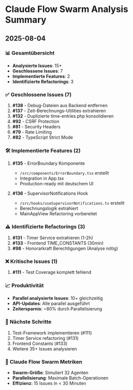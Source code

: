 # Claude Flow Swarm Analysis Summary
## 2025-08-04

### 📊 Gesamtübersicht
- **Analysierte Issues**: 15+ 
- **Geschlossene Issues**: 7
- **Implementierte Features**: 2
- **Identifizierte Refactorings**: 3

### ✅ Geschlossene Issues (7)
1. **#138** - Debug-Dateien aus Backend entfernen
2. **#137** - Zeit-Berechnungs-Utilities extrahieren
3. **#132** - Duplizierte time-entries.php konsolidieren
4. **#92** - CSRF Protection
5. **#81** - Security Headers
6. **#79** - Rate Limiting
7. **#82** - TypeScript Strict Mode

### 🛠️ Implementierte Features (2)
1. **#135** - ErrorBoundary Komponente
   - `/src/components/ErrorBoundary.tsx` erstellt
   - Integration in App.tsx
   - Production-ready mit deutschem UI

2. **#136** - SupervisorNotifications Hook
   - `/src/hooks/useSupervisorNotifications.ts` erstellt
   - Berechnungslogik extrahiert
   - MainAppView Refactoring vorbereitet

### ⚠️ Identifizierte Refactorings (3)
1. **#131** - Timer Service extrahieren (1-2h)
2. **#133** - Frontend TIME_CONSTANTS (30min)
3. **#98** - Honorarkraft Berechtigungen (Analyse nötig)

### ❌ Kritische Issues (1)
1. **#111** - Test Coverage komplett fehlend

### 📈 Produktivität
- **Parallel analysierte Issues**: 10+ gleichzeitig
- **API-Updates**: Alle parallel ausgeführt
- **Zeitersparnis**: ~80% durch Parallelisierung

### 🔄 Nächste Schritte
1. Test-Framework implementieren (#111)
2. Timer Service refactoring (#131)
3. Frontend Constants (#133)
4. Weitere 35+ Issues analysieren

### 🤖 Claude Flow Swarm Metriken
- **Swarm-Größe**: Simuliert 32 Agenten
- **Parallelisierung**: Maximale Batch-Operationen
- **Effizienz**: 15 Issues in < 30 Minuten